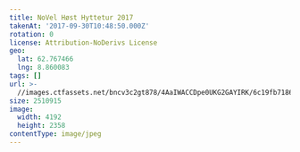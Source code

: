 ```yaml
---
title: NoVel Høst Hyttetur 2017
takenAt: '2017-09-30T10:48:50.000Z'
rotation: 0
license: Attribution-NoDerivs License
geo:
  lat: 62.767466
  lng: 8.860083
tags: []
url: >-
  //images.ctfassets.net/bncv3c2gt878/4AaIWACCDpe0UKG2GAYIRK/6c19fb71864d590c5b080872181776ef/novel-hst-hyttetur-2017_37179604620_o
size: 2510915
image:
  width: 4192
  height: 2358
contentType: image/jpeg
---
```


